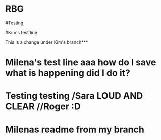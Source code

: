 # RBG

#Testing

#Kim's test line

This is a change under Kim's branch***

# Milena's test line aaa how do I save what is happening did I do it?

# Testing testing /Sara LOUD AND CLEAR //Roger :D

# Milenas readme from my branch
